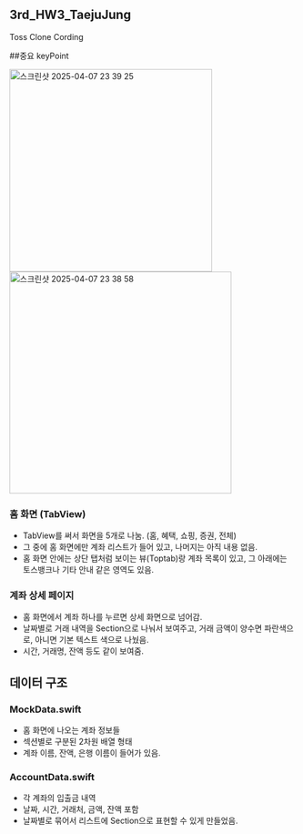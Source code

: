 ## 3rd_HW3_TaejuJung
Toss Clone Cording

##중요 keyPoint

<img width="356" alt="스크린샷 2025-04-07 23 39 25" src="https://github.com/user-attachments/assets/730b4676-5aa8-447a-a02e-259f56bb0d50" />
<img width="390" alt="스크린샷 2025-04-07 23 38 58" src="https://github.com/user-attachments/assets/d139318c-fd79-4f46-bb54-d7856e0fbb2b" />

### 홈 화면 (TabView)
- TabView를 써서 화면을 5개로 나눔. (홈, 혜택, 쇼핑, 증권, 전체)
- 그 중에 홈 화면에만 계좌 리스트가 들어 있고, 나머지는 아직 내용 없음.
- 홈 화면 안에는 상단 탭처럼 보이는 뷰(Toptab)랑 계좌 목록이 있고, 그 아래에는 토스뱅크나 기타 안내 같은 영역도 있음.

### 계좌 상세 페이지
- 홈 화면에서 계좌 하나를 누르면 상세 화면으로 넘어감.
- 날짜별로 거래 내역을 Section으로 나눠서 보여주고, 거래 금액이 양수면 파란색으로, 아니면 기본 텍스트 색으로 나눴음.
- 시간, 거래명, 잔액 등도 같이 보여줌.

## 데이터 구조

### MockData.swift
- 홈 화면에 나오는 계좌 정보들
- 섹션별로 구분된 2차원 배열 형태
- 계좌 이름, 잔액, 은행 이름이 들어가 있음.

### AccountData.swift
- 각 계좌의 입출금 내역
- 날짜, 시간, 거래처, 금액, 잔액 포함
- 날짜별로 묶어서 리스트에 Section으로 표현할 수 있게 만들었음.
